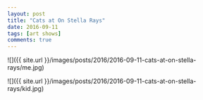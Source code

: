 ```yaml
---
layout: post
title: "Cats at On Stella Rays"
date: 2016-09-11
tags: [art shows]
comments: true
---
```

![]({{ site.url }}/images/posts/2016/2016-09-11-cats-at-on-stella-rays/me.jpg)

![]({{ site.url }}/images/posts/2016/2016-09-11-cats-at-on-stella-rays/kid.jpg)


